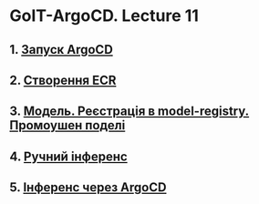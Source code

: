 # GoIT-ArgoCD. Lecture 11

## 1. [Запуск ArgoCD](./terraform/minikube/argocd/README.md)
## 2. [Створення ECR](./terraform/ecr/README.md)
## 3. [Модель. Реєстрація в model-registry. Промоушен поделі](./mlflow-training/README.md)
## 4. [Ручний інференс](./inference-api/README.md)
## 5. [Інференс через ArgoCD](./mlflow-inference-api/README.md)
 